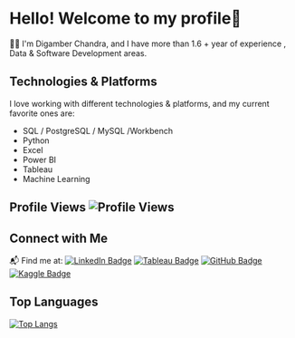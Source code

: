 
<!--
**Digamber03/Digamber03** is a ✨ _special_ ✨ repository because its `README.md` (this file) appears on your GitHub profile.

Here are some ideas to get you started:

- 🔭 I’m currently working on ...
- 🌱 I’m currently learning ...
- 👯 I’m looking to collaborate on ...
- 🤔 I’m looking for help with ...
- 💬 Ask me about ...
- 📫 How to reach me: ...
- 😄 Pronouns: ...
- ⚡ Fun fact: ...
-->
# Hello! Welcome to my profile👋 
🧑‍💻 I'm Digamber Chandra, and I have  more than 1.6 + year of experience , Data  & Software Development areas.
## Technologies & Platforms
I love working with different technologies & platforms, and my current favorite ones are:
-  SQL / PostgreSQL / MySQL /Workbench
-  Python
-  Excel
-  Power BI
-  Tableau
-  Machine Learning

## Profile Views  ![Profile Views](https://komarev.com/ghpvc/?username=Digamber03&color=orange&style=flat-square&label=profile+view)
## Connect with Me

📬 Find me at: [![LinkedIn Badge](https://camo.githubusercontent.com/f57a7536f5eff51ee70e26fde6cbb008fda9315455c8217951f50f4d57f8bd53/68747470733a2f2f696d672e736869656c64732e696f2f62616467652f2d4c696e6b6564496e2d626c75653f7374796c653d666c61742d737175617265266c6f676f3d4c696e6b6564696e266c6f676f436f6c6f723d7768697465266c696e6b3d68747470733a2f2f7777772e6c696e6b6564696e2e636f6d2f696e2f70686f6e657468697269796164616e61)](https://www.linkedin.com/in/digamber-chandra/)
[![Tableau Badge](https://camo.githubusercontent.com/edce1d5a7cb509fdb5dee2e08df45e37be34602a11157ca9c23f12f8d63d4438/687474703a2f2f696d672e736869656c64732e696f2f62616467652f2d5461626c6561752d6f72616e67653f7374796c653d666c61742d737175617265266c6f676f3d7461626c656175266c6f676f436f6c6f723d7768697465266c696e6b3d68747470733a2f2f7075626c69632e7461626c6561752e636f6d2f70726f66696c652f70686f6e657468697269796164616e6123212f)](https://public.tableau.com/app/profile/digamber03/vizzes)
[![GitHub Badge](https://camo.githubusercontent.com/f19f44a97773315a66170d3c5493bf2f6373d825469b0d7e0386ac4e42ccb2f4/687474703a2f2f696d672e736869656c64732e696f2f62616467652f2d4769746875622d626c61636b3f7374796c653d666c61742d737175617265266c6f676f3d676974687562266c696e6b3d68747470733a2f2f6769746875622e636f6d2f7074796164616e612f)](https://github.com/Digamber03)
[![Kaggle Badge](https://camo.githubusercontent.com/8afb8829371b4c3e49c31da6a4d0c4bee7e2b02b9aba42eae0c8ba151b61b6fd/68747470733a2f2f696d672e736869656c64732e696f2f62616467652f2d4b6167676c652d626c75653f7374796c653d666c61742d737175617265266c6f676f3d6b6167676c65266c6f676f436f6c6f723d7768697465266c696e6b3d68747470733a2f2f7777772e6b6167676c652e636f6d2f70686f6e657468697269796164616e61)](https://www.kaggle.com/digamber03)

## Top Languages 
[![Top Langs](https://github-readme-stats.vercel.app/api/top-langs/?username=digamber03&layout=compact)](https://github.com/digamber03)
